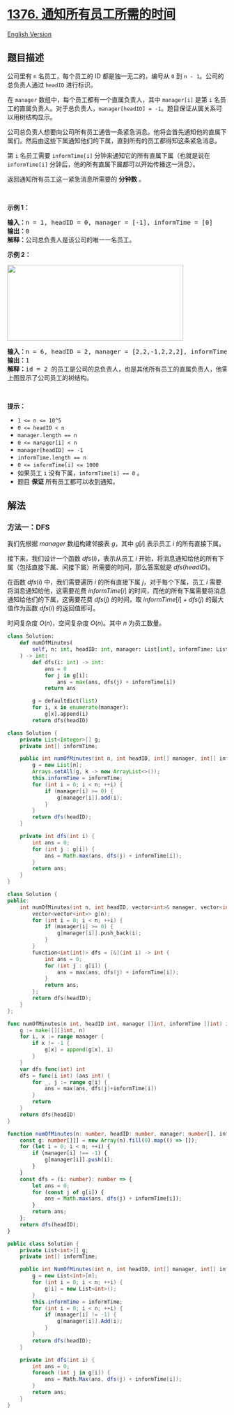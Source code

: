 # [1376. 通知所有员工所需的时间](https://leetcode.cn/problems/time-needed-to-inform-all-employees)

[English Version](/solution/1300-1399/1376.Time%20Needed%20to%20Inform%20All%20Employees/README_EN.md)

<!-- tags:树,深度优先搜索,广度优先搜索 -->

<!-- difficulty:中等 -->

## 题目描述

<!-- 这里写题目描述 -->

<p>公司里有 <code>n</code> 名员工，每个员工的 ID 都是独一无二的，编号从 <code>0</code> 到 <code>n - 1</code>。公司的总负责人通过 <code>headID</code> 进行标识。</p>

<p>在 <code>manager</code> 数组中，每个员工都有一个直属负责人，其中 <code>manager[i]</code> 是第 <code>i</code> 名员工的直属负责人。对于总负责人，<code>manager[headID] = -1</code>。题目保证从属关系可以用树结构显示。</p>

<p>公司总负责人想要向公司所有员工通告一条紧急消息。他将会首先通知他的直属下属们，然后由这些下属通知他们的下属，直到所有的员工都得知这条紧急消息。</p>

<p>第 <code>i</code> 名员工需要 <code>informTime[i]</code> 分钟来通知它的所有直属下属（也就是说在 <code>informTime[i]</code> 分钟后，他的所有直属下属都可以开始传播这一消息）。</p>

<p>返回通知所有员工这一紧急消息所需要的 <strong>分钟数</strong> 。</p>

<p>&nbsp;</p>

<p><strong>示例 1：</strong></p>

<pre>
<strong>输入：</strong>n = 1, headID = 0, manager = [-1], informTime = [0]
<strong>输出：</strong>0
<strong>解释：</strong>公司总负责人是该公司的唯一一名员工。
</pre>

<p><strong>示例 2：</strong></p>

<p><img alt="" src="https://fastly.jsdelivr.net/gh/doocs/leetcode@main/solution/1300-1399/1376.Time%20Needed%20to%20Inform%20All%20Employees/images/graph.png" style="height: 174px; width: 404px;" /></p>

<pre>
<strong>输入：</strong>n = 6, headID = 2, manager = [2,2,-1,2,2,2], informTime = [0,0,1,0,0,0]
<strong>输出：</strong>1
<strong>解释：</strong>id = 2 的员工是公司的总负责人，也是其他所有员工的直属负责人，他需要 1 分钟来通知所有员工。
上图显示了公司员工的树结构。
</pre>

<p>&nbsp;</p>

<p><strong>提示：</strong></p>

<ul>
	<li><code>1 &lt;= n &lt;= 10^5</code></li>
	<li><code>0 &lt;= headID &lt; n</code></li>
	<li><code>manager.length == n</code></li>
	<li><code>0 &lt;= manager[i] &lt; n</code></li>
	<li><code>manager[headID] == -1</code></li>
	<li><code>informTime.length&nbsp;== n</code></li>
	<li><code>0 &lt;= informTime[i] &lt;= 1000</code></li>
	<li>如果员工 <code>i</code> 没有下属，<code>informTime[i] == 0</code> 。</li>
	<li>题目 <strong>保证</strong> 所有员工都可以收到通知。</li>
</ul>

## 解法

### 方法一：DFS

我们先根据 $manager$ 数组构建邻接表 $g$，其中 $g[i]$ 表示员工 $i$ 的所有直接下属。

接下来，我们设计一个函数 $dfs(i)$，表示从员工 $i$ 开始，将消息通知给他的所有下属（包括直接下属、间接下属）所需要的时间，那么答案就是 $dfs(headID)$。

在函数 $dfs(i)$ 中，我们需要遍历 $i$ 的所有直接下属 $j$，对于每个下属，员工 $i$ 需要将消息通知给他，这需要花费 $informTime[i]$ 的时间，而他的所有下属需要将消息通知给他们的下属，这需要花费 $dfs(j)$ 的时间，取 $informTime[i] + dfs(j)$ 的最大值作为函数 $dfs(i)$ 的返回值即可。

时间复杂度 $O(n)$，空间复杂度 $O(n)$。其中 $n$ 为员工数量。

<!-- tabs:start -->

```python
class Solution:
    def numOfMinutes(
        self, n: int, headID: int, manager: List[int], informTime: List[int]
    ) -> int:
        def dfs(i: int) -> int:
            ans = 0
            for j in g[i]:
                ans = max(ans, dfs(j) + informTime[i])
            return ans

        g = defaultdict(list)
        for i, x in enumerate(manager):
            g[x].append(i)
        return dfs(headID)
```

```java
class Solution {
    private List<Integer>[] g;
    private int[] informTime;

    public int numOfMinutes(int n, int headID, int[] manager, int[] informTime) {
        g = new List[n];
        Arrays.setAll(g, k -> new ArrayList<>());
        this.informTime = informTime;
        for (int i = 0; i < n; ++i) {
            if (manager[i] >= 0) {
                g[manager[i]].add(i);
            }
        }
        return dfs(headID);
    }

    private int dfs(int i) {
        int ans = 0;
        for (int j : g[i]) {
            ans = Math.max(ans, dfs(j) + informTime[i]);
        }
        return ans;
    }
}
```

```cpp
class Solution {
public:
    int numOfMinutes(int n, int headID, vector<int>& manager, vector<int>& informTime) {
        vector<vector<int>> g(n);
        for (int i = 0; i < n; ++i) {
            if (manager[i] >= 0) {
                g[manager[i]].push_back(i);
            }
        }
        function<int(int)> dfs = [&](int i) -> int {
            int ans = 0;
            for (int j : g[i]) {
                ans = max(ans, dfs(j) + informTime[i]);
            }
            return ans;
        };
        return dfs(headID);
    }
};
```

```go
func numOfMinutes(n int, headID int, manager []int, informTime []int) int {
	g := make([][]int, n)
	for i, x := range manager {
		if x != -1 {
			g[x] = append(g[x], i)
		}
	}
	var dfs func(int) int
	dfs = func(i int) (ans int) {
		for _, j := range g[i] {
			ans = max(ans, dfs(j)+informTime[i])
		}
		return
	}
	return dfs(headID)
}
```

```ts
function numOfMinutes(n: number, headID: number, manager: number[], informTime: number[]): number {
    const g: number[][] = new Array(n).fill(0).map(() => []);
    for (let i = 0; i < n; ++i) {
        if (manager[i] !== -1) {
            g[manager[i]].push(i);
        }
    }
    const dfs = (i: number): number => {
        let ans = 0;
        for (const j of g[i]) {
            ans = Math.max(ans, dfs(j) + informTime[i]);
        }
        return ans;
    };
    return dfs(headID);
}
```

```cs
public class Solution {
    private List<int>[] g;
    private int[] informTime;

    public int NumOfMinutes(int n, int headID, int[] manager, int[] informTime) {
        g = new List<int>[n];
        for (int i = 0; i < n; ++i) {
            g[i] = new List<int>();
        }
        this.informTime = informTime;
        for (int i = 0; i < n; ++i) {
            if (manager[i] != -1) {
                g[manager[i]].Add(i);
            }
        }
        return dfs(headID);
    }

    private int dfs(int i) {
        int ans = 0;
        foreach (int j in g[i]) {
            ans = Math.Max(ans, dfs(j) + informTime[i]);
        }
        return ans;
    }
}
```

<!-- tabs:end -->

<!-- end -->
